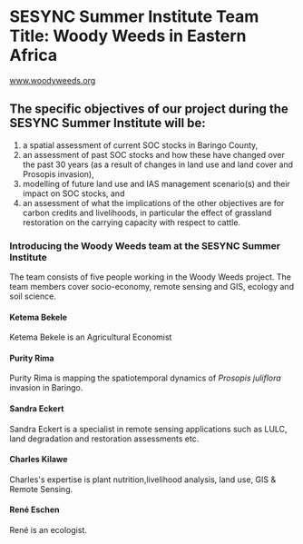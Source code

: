 # SESYNC Summer Institute Team Title: Woody Weeds in Eastern Africa

www.woodyweeds.org

## The specific objectives of our project during the SESYNC Summer Institute will be: 
1.	a spatial assessment of current SOC stocks in Baringo County, 
2.	an assessment of past SOC stocks and how these have changed over the past 30 years (as a result of changes in land use and land cover and Prosopis invasion),
3.	modelling of future land use and IAS management scenario(s) and their impact on SOC stocks, and
4.	an assessment of what the implications of the other objectives are for carbon credits and livelihoods, in particular the effect of grassland restoration on the carrying capacity with respect to cattle. 

### Introducing the Woody Weeds team at the SESYNC Summer Institute
The team consists of five people working in the Woody Weeds project. The team members cover socio-economy, remote sensing and GIS, ecology and soil science.  
#### Ketema Bekele
Ketema Bekele is an Agricultural Economist
#### Purity Rima
Purity Rima is mapping the spatiotemporal dynamics of *Prosopis juliflora* invasion in Baringo.
#### Sandra Eckert
Sandra Eckert is a specialist in remote sensing applications such as LULC, land degradation and restoration assessments etc. 
#### Charles Kilawe
Charles's expertise is plant nutrition,livelihood analysis, land use, GIS & Remote Sensing.
#### René Eschen
René is an ecologist.

